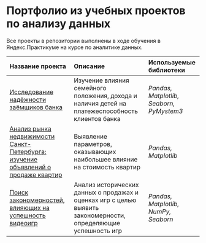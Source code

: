 # Портфолио из учебных проектов по анализу данных

Все проекты в репозитории выполнены в ходе обучения в Яндекс.Практикуме на курсе по аналитике данных.

| Название проекта | Описание | Используемые библиотеки | 
| :---------------------- | :---------------------- | :---------------------- |
| [ Исследование надёжности заёмщиков банка](credit-score) | Изучение влияния семейного положения, дохода и наличия детей на платежеспособность клиентов банка| *Pandas, Matplotlib, Seaborn, PyMystem3*|
| [ Анализ рынка недвижимости Санкт-Петербурга: изучение объявлений о продаже квартир](realty-cost) | Выявление параметров, оказывающих наибольшее влияние на стоимость квартир| *Pandas, Matplotlib*|
| [ Поиск закономерностей, влияющих на успешность видеоигр](games-platforms-popularity) | Анализ исторических данных о продажах и оценках игр с целью выявить закономерности, определяющие успешность игр| *Pandas, Matplotlib, NumPy, Seaborn*|

